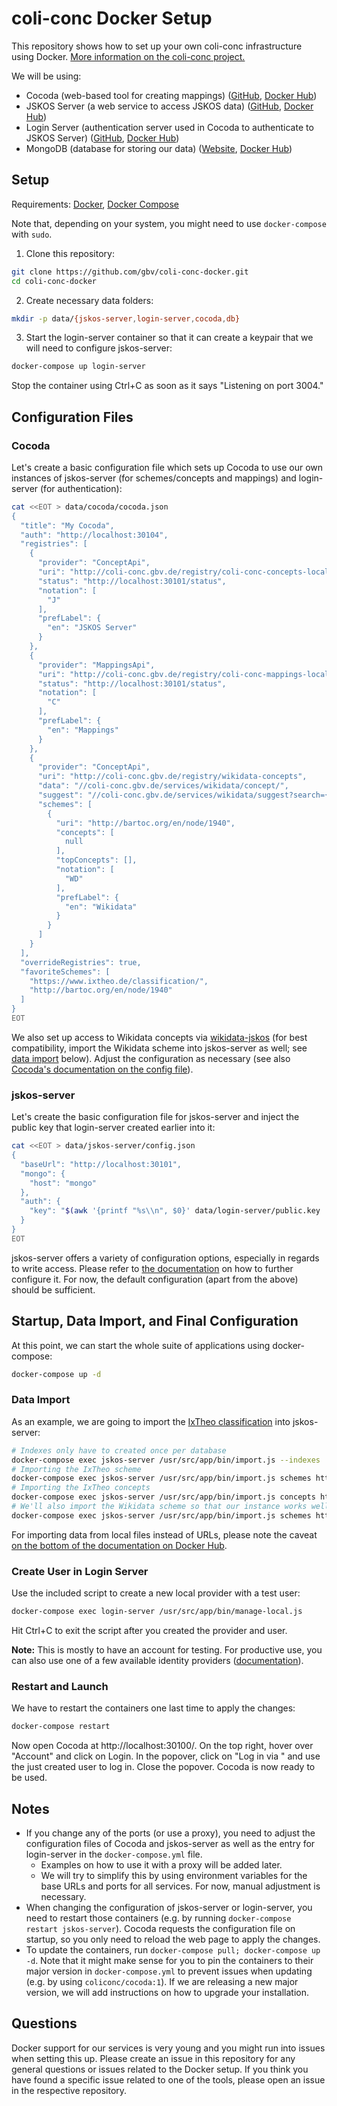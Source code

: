 # coli-conc Docker Setup
This repository shows how to set up your own coli-conc infrastructure using Docker. [More information on the coli-conc project.](https://coli-conc.gbv.de)

We will be using:
- Cocoda (web-based tool for creating mappings) ([GitHub](https://github.com/gbv/cocoda), [Docker Hub](https://hub.docker.com/r/coliconc/cocoda))
- JSKOS Server (a web service to access JSKOS data) ([GitHub](https://github.com/gbv/jskos-server), [Docker Hub](https://hub.docker.com/r/coliconc/jskos-server))
- Login Server (authentication server used in Cocoda to authenticate to JSKOS Server) ([GitHub](https://github.com/gbv/login-server), [Docker Hub](https://hub.docker.com/r/coliconc/login-server))
- MongoDB (database for storing our data) ([Website](https://www.mongodb.com), [Docker Hub](https://hub.docker.com/_/mongo))

## Setup
Requirements: [Docker](https://docs.docker.com/engine/), [Docker Compose](https://docs.docker.com/compose/)

Note that, depending on your system, you might need to use `docker-compose` with `sudo`.

1. Clone this repository:
```bash
git clone https://github.com/gbv/coli-conc-docker.git
cd coli-conc-docker
```

2. Create necessary data folders:
```bash
mkdir -p data/{jskos-server,login-server,cocoda,db}
```

3. Start the login-server container so that it can create a keypair that we will need to configure jskos-server:

```bash
docker-compose up login-server
```

Stop the container using Ctrl+C as soon as it says "Listening on port 3004."

## Configuration Files

### Cocoda
Let's create a basic configuration file which sets up Cocoda to use our own instances of jskos-server (for schemes/concepts and mappings) and login-server (for authentication):

```bash
cat <<EOT > data/cocoda/cocoda.json
{
  "title": "My Cocoda",
  "auth": "http://localhost:30104",
  "registries": [
    {
      "provider": "ConceptApi",
      "uri": "http://coli-conc.gbv.de/registry/coli-conc-concepts-local",
      "status": "http://localhost:30101/status",
      "notation": [
        "J"
      ],
      "prefLabel": {
        "en": "JSKOS Server"
      }
    },
    {
      "provider": "MappingsApi",
      "uri": "http://coli-conc.gbv.de/registry/coli-conc-mappings-local",
      "status": "http://localhost:30101/status",
      "notation": [
        "C"
      ],
      "prefLabel": {
        "en": "Mappings"
      }
    },
    {
      "provider": "ConceptApi",
      "uri": "http://coli-conc.gbv.de/registry/wikidata-concepts",
      "data": "//coli-conc.gbv.de/services/wikidata/concept/",
      "suggest": "//coli-conc.gbv.de/services/wikidata/suggest?search={searchTerms}",
      "schemes": [
        {
          "uri": "http://bartoc.org/en/node/1940",
          "concepts": [
            null
          ],
          "topConcepts": [],
          "notation": [
            "WD"
          ],
          "prefLabel": {
            "en": "Wikidata"
          }
        }
      ]
    }
  ],
  "overrideRegistries": true,
  "favoriteSchemes": [
    "https://www.ixtheo.de/classification/",
    "http://bartoc.org/en/node/1940"
  ]
}
EOT
```

We also set up access to Wikidata concepts via [wikidata-jskos](https://github.com/gbv/wikidata-jskos) (for best compatibility, import the Wikidata scheme into jskos-server as well; see [data import](#data-import) below). Adjust the configuration as necessary (see also [Cocoda's documentation on the config file](https://github.com/gbv/cocoda#configuration)).

### jskos-server
Let's create the basic configuration file for jskos-server and inject the public key that login-server created earlier into it:

```bash
cat <<EOT > data/jskos-server/config.json
{
  "baseUrl": "http://localhost:30101",
  "mongo": {
    "host": "mongo"
  },
  "auth": {
    "key": "$(awk '{printf "%s\\n", $0}' data/login-server/public.key  | rev | cut -c3- | rev)"
  }
}
EOT
```

jskos-server offers a variety of configuration options, especially in regards to write access. Please refer to [the documentation](https://github.com/gbv/jskos-server#configuration) on how to further configure it. For now, the default configuration (apart from the above) should be sufficient.

## Startup, Data Import, and Final Configuration
At this point, we can start the whole suite of applications using docker-compose:

```bash
docker-compose up -d
```

### Data Import
As an example, we are going to import the [IxTheo classification](https://www.ixtheo.de) into jskos-server:

```bash
# Indexes only have to created once per database
docker-compose exec jskos-server /usr/src/app/bin/import.js --indexes
# Importing the IxTheo scheme
docker-compose exec jskos-server /usr/src/app/bin/import.js schemes https://raw.githubusercontent.com/gbv/jskos-data/master/ixtheo/ixtheo-scheme.json
# Importing the IxTheo concepts
docker-compose exec jskos-server /usr/src/app/bin/import.js concepts https://raw.githubusercontent.com/gbv/jskos-data/master/ixtheo/ixtheo.ndjson
# We'll also import the Wikidata scheme so that our instance works well with mappings containing Wikidata concepts:
docker-compose exec jskos-server /usr/src/app/bin/import.js schemes https://coli-conc.gbv.de/api/voc?uri=http://bartoc.org/en/node/1940
```

For importing data from local files instead of URLs, please note the caveat [on the bottom of the documentation on Docker Hub](https://hub.docker.com/r/coliconc/jskos-server).

### Create User in Login Server
Use the included script to create a new local provider with a test user:

```bash
docker-compose exec login-server /usr/src/app/bin/manage-local.js
```

Hit Ctrl+C to exit the script after you created the provider and user.

**Note:** This is mostly to have an account for testing. For productive use, you can also use one of a few available identity providers ([documentation](https://github.com/gbv/login-server#strategies)).

### Restart and Launch
We have to restart the containers one last time to apply the changes:

```bash
docker-compose restart
```

Now open Cocoda at http://localhost:30100/. On the top right, hover over "Account" and click on Login. In the popover, click on "Log in via <name of your provider>" and use the just created user to log in. Close the popover. Cocoda is now ready to be used.

## Notes
- If you change any of the ports (or use a proxy), you need to adjust the configuration files of Cocoda and jskos-server as well as the entry for login-server in the `docker-compose.yml` file.
  - Examples on how to use it with a proxy will be added later.
  - We will try to simplify this by using environment variables for the base URLs and ports for all services. For now, manual adjustment is necessary.
- When changing the configuration of jskos-server or login-server, you need to restart those containers (e.g. by running `docker-compose restart jskos-server`). Cocoda requests the configuration file on startup, so you only need to reload the web page to apply the changes.
- To update the containers, run `docker-compose pull; docker-compose up -d`. Note that it might make sense for you to pin the containers to their major version in `docker-compose.yml` to prevent issues when updating (e.g. by using `coliconc/cocoda:1`). If we are releasing a new major version, we will add instructions on how to upgrade your installation.

## Questions
Docker support for our services is very young and you might run into issues when setting this up. Please create an issue in this repository for any general questions or issues related to the Docker setup. If you think you have found a specific issue related to one of the tools, please open an issue in the respective repository.
